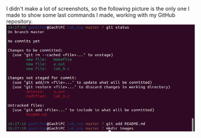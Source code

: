 I didn't make a lot of screenshots, so the following picture is the only one I made to show some last commands I made, working with my GitHub repository.
![image](./images/1.png)